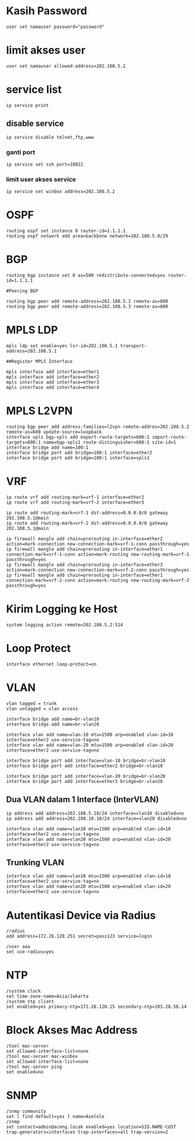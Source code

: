 # Kasih Password

	user set namauser password="password"


# limit akses user

	user set namauser allowed-address=202.108.5.2

# service list
	ip service print
## disable service
	ip service disable telnet,ftp,www
### ganti port
	ip service set ssh port=10022
### limit user akses service
	ip service set winbox address=202.108.5.2
	

# OSPF
```
routing ospf set instance 0 router-id=1.1.1.1
routing ospf network add area=backbone network=202.108.5.0/29
```

# BGP
```
routing bgp instance set 0 as=500 redistribute-connected=yes router-id=1.1.1.1

#Peering BGP

routing bgp peer add remote-address=202.108.5.2 remote-as=600
routing bgp peer add remote-address=202.108.5.3 remote-as=600

```
# MPLS LDP

```
mpls ldp set enable=yes lsr-id=202.108.5.1 transport-address=202.108.5.1

##Register MPLS Interface

mpls interface add interface=ether1
mpls interface add interface=ether2
mpls interface add interface=ether3
mpls interface add interface=ether4
```
# MPLS L2VPN

```
routing bgp peer add address-families=l2vpn remote-addres=202.108.5.2 remote-as=600 update-source=loopback
interface vpls bgp-vpls add export-route-targets=600:1 import-route-targets=600:1 name=bgp-vpls1 route-distinguisher=600:1 site-id=1
interface bridge add name=100:1
interface bridge port add bridge=100:1 interface=ether2
interface bridge port add bridge=100:1 interface=vpls1
```
# VRF
```
ip route vrf add routing-mark=vrf-1 interface=ether2
ip route vrf add routing-mark=vrf-2 interface=ether3

ip route add routing-mark=vrf-1 dst-address=0.0.0.0/0 gateway 202.108.5.1@main
ip route add routing-mark=vrf-2 dst-address=0.0.0.0/0 gateway 202.108.5.1@main

ip firewall mangle add chain=prerouting in-interface=ether2 action=mark-connection new-connection-mark=vrf-1-conn passthrough=yes
ip firewall mangle add chain=prerouting in-interface=ether1 connection-mark=vrf-1-conn action=mark-routing new-routing-mark=vrf-1 passthrough=yes
ip firewall mangle add chain=prerouting in-interface=ether3 action=mark-connection new-connection-mark=vrf-2-conn passthrough=yes
ip firewall mangle add chain=prerouting in-interface=ether1 connection-mark=vrf-2-conn action=mark-routing new-routing-mark=vrf-2 passthrough=yes

```
# Kirim Logging ke Host
```
system logging action remote=202.108.5.2:514
```
# Loop Protect

```
interface ethernet loop-protect=on
```

# VLAN
```
vlan tagged = trunk
vlan untagged = vlan access

interface bridge add name=br-vlan10
interface bridge add name=br-vlan20

interface vlan add name=vlan-10 mtu=1500 arp=enabled vlan-id=10 interface=ether2 use-service-tag=no
interface vlan add name=vlan-20 mtu=1500 arp=enabled vlan-id=20 interface=ether2 use-service-tag=no

interface bridge port add interface=vlan-10 bridge=br-vlan10
interface bridge port add interface=ether2 bridge=br-vlan10

interface bridge port add interface=vlan-20 bridge=br-vlan20
interface bridge port add interface=ether3 bridge=br-vlan20
```

## Dua VLAN dalam 1 Interface (InterVLAN)

```
ip address add address=202.108.5.10/24 interface=vlan10 disabled=no
ip address add address=202.108.10.10/24 interface=vlan20 disabled=no

interface vlan add name=vlan10 mtu=1500 arp=enabled vlan-id=10 interface=ether2 use-service-tag=no
interface vlan add name=vlan20 mtu=1500 arp=enabled vlan-id=20 interface=ether2 use-service-tag=no

```
## Trunking VLAN
```
interface vlan add name=vlan10 mtu=1500 arp=enabled vlan-id=10 interface=ether2 use-service-tag=no
interface vlan add name=vlan20 mtu=1500 arp=enabled vlan-id=20 interface=ether2 use-service-tag=no
```

# Autentikasi Device via Radius
```
/radius
add address=172.26.120.251 secret=pass123 service=login

/user aaa
set use-radius=yes

```

# NTP

```
/system clock
set time-zone-name=Asia/Jakarta
/system ntp client
set enabled=yes primary-ntp=172.26.120.15 secondary-ntp=103.28.56.14
```

# Block Akses Mac Address

```
/tool mac-server
set allowed-interface-list=none
/tool mac-server mac-winbox
set allowed-interface-list=none
/tool mac-server ping
set enabled=no
```

# SNMP

```
/snmp community
set [ find default=yes ] name=Aselole
/snmp
set contact=admin@aceng.locak enabled=yes location=SID.NAME-CUST  trap-generators=interfaces trap-interfaces=all trap-version=2 
```
